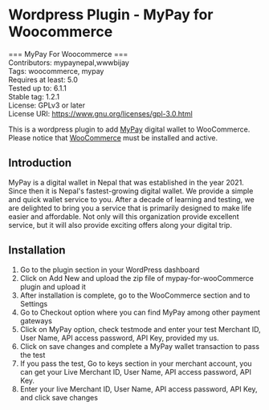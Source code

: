 # Wordpress Plugin - MyPay for Woocommerce

=== MyPay For Woocommerce ===<br />
Contributors: mypaynepal,wwwbijay<br />
Tags: woocommerce, mypay<br />
Requires at least: 5.0<br />
Tested up to: 6.1.1<br />
Stable tag: 1.2.1<br />
License: GPLv3 or later<br />
License URI: https://www.gnu.org/licenses/gpl-3.0.html<br />

This is a wordpress plugin to add [MyPay](https://mypay.com.np/) digital wallet to WooCommerce.
Please notice that [WooCommerce](https://wordpress.org/plugins/woocommerce/) must be installed and active.

## Introduction

MyPay is a digital wallet in Nepal that was established in the year 2021. Since then it is Nepal's fastest-growing digital wallet. We provide a simple and quick wallet service to you. After a decade of learning and testing, we are delighted to bring you a service that is primarily designed to make life easier and affordable. Not only will this organization provide excellent service, but it will also provide exciting offers along your digital trip.


## Installation

1. Go to the plugin section in your WordPress dashboard
2. Click on Add New and upload the zip file of mypay-for-wooCommerce plugin and upload it
3. After installation is complete, go to the WooCommerce section and to Settings
4. Go to Checkout option where you can find MyPay among other payment gateways
5. Click on MyPay option, check testmode and enter your test Merchant ID, User Name, API access password, API Key, provided my us.
6. Click on save changes and complete a MyPay wallet transaction to pass the test
7. If you pass the test, Go to keys section in your merchant account, you can get your Live Merchant ID, User Name, API access password, API Key.
8. Enter your live Merchant ID, User Name, API access password, API Key, and click save changes
